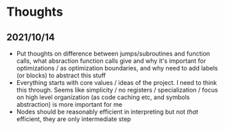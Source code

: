 # Thoughts
## 2021/10/14
- Put thoughts on difference between jumps/subroutines and function calls,
  what absraction function calls give and why it's important for optimizations / as optimization boundaries,
  and why need to add labels (or blocks) to abstract this stuff
- Everything starts with core values / ideas of the project. I need to think this through.
  Seems like simplicity / no registers / specialization / focus on high level organization
  (as code caching etc, and symbols abstraction) is more important for me
- Nodes should be reasonably efficient in interpreting but not *that* efficient, they are only intermediate step
